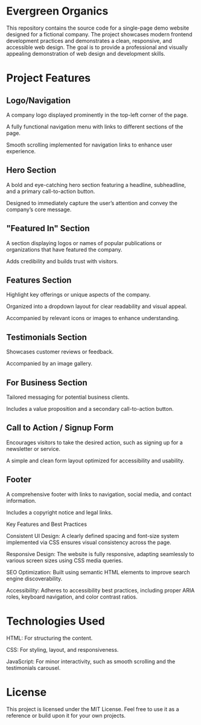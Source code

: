 # Evergreen Organics

This repository contains the source code for a single-page demo website designed for a fictional company. The project showcases modern frontend development practices and demonstrates a clean, responsive, and accessible web design. The goal is to provide a professional and visually appealing demonstration of web design and development skills.

# Project Features

## Logo/Navigation

A company logo displayed prominently in the top-left corner of the page.

A fully functional navigation menu with links to different sections of the page.

Smooth scrolling implemented for navigation links to enhance user experience.


## Hero Section

A bold and eye-catching hero section featuring a headline, subheadline, and a primary call-to-action button.

Designed to immediately capture the user’s attention and convey the company’s core message.


## "Featured In" Section

A section displaying logos or names of popular publications or organizations that have featured the company.

Adds credibility and builds trust with visitors.


## Features Section

Highlight key offerings or unique aspects of the company.

Organized into a dropdown layout for clear readability and visual appeal.

Accompanied by relevant icons or images to enhance understanding.


## Testimonials Section

Showcases customer reviews or feedback.

Accompanied by an image gallery.


## For Business Section

Tailored messaging for potential business clients.

Includes a value proposition and a secondary call-to-action button.


## Call to Action / Signup Form

Encourages visitors to take the desired action, such as signing up for a newsletter or service.

A simple and clean form layout optimized for accessibility and usability.


## Footer

A comprehensive footer with links to navigation, social media, and contact information.

Includes a copyright notice and legal links.

Key Features and Best Practices

Consistent UI Design: A clearly defined spacing and font-size system implemented via CSS ensures visual consistency across the page.

Responsive Design: The website is fully responsive, adapting seamlessly to various screen sizes using CSS media queries.

SEO Optimization: Built using semantic HTML elements to improve search engine discoverability.

Accessibility: Adheres to accessibility best practices, including proper ARIA roles, keyboard navigation, and color contrast ratios.


# Technologies Used

HTML: For structuring the content.

CSS: For styling, layout, and responsiveness.

JavaScript: For minor interactivity, such as smooth scrolling and the testimonials carousel.


# License

This project is licensed under the MIT License. Feel free to use it as a reference or build upon it for your own projects.